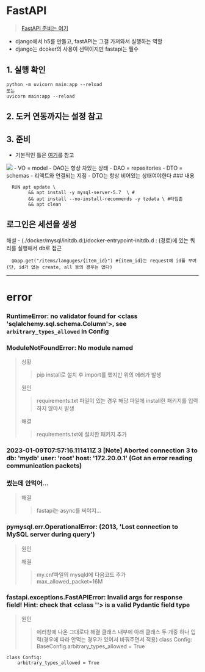 # FastAPI
>  <a href="https://github.com/Seongbae103/MSAServer/tree/main/fastApiProject">FastAPI 준비는 여기</a>
- django에서 h5를 만들고, fastAPI는 그걸 가져와서 실행하는 역할
- django는 dcoker의 사용이 선택이지만 fastapi는 필수
## 1. 실행 확인

    python -m uvicorn main:app --reload 
    또는 
    uvicorn main:app --reload

## 2. 도커 연동까지는 설정 참고

## 3. 준비
- 기본적인 틀은 <a href="https://github.com/Seongbae103/MSAServer/tree/main/fastApiProject">여기</a>를 참고<br>
<img src="C:\Users\AIA\Desktop\캡쳐\fastapi 기본 틀.PNG">
- VO = model
  - DAO는 항상 차있는 상태
- DAO = repasitories
- DTO = schemas
  - 리액트와 연결되는 지점
  - DTO는 항상 비어있는 상태여야한다
### 내용

      RUN apt update \
            && apt install -y mysql-server-5.7  \ #
            && apt install --no-install-recommends -y tzdata \ #타임존
            && apt clean



###
 로그인은 세션을 생성
---
해설
      - (./docker/mysql/initdb.d:)/docker-entrypoint-initdb.d : (경로)에 있는 쿼리를 실행해서 db로 접근

      
      @app.get("/items/languges/{item_id}") #{item_id}는 request에 id를 부여 (단, id가 없는 create, all 등의 경우는 없다)


---
# error
### RuntimeError: no validator found for <class 'sqlalchemy.sql.schema.Column'>, see `arbitrary_types_allowed` in Config
### ModuleNotFoundError: No module named 
> 상황
> > pip install로 설치 후 import를 했지만 위의 에러가 발생
> 
> 원인
> > requirements.txt 파일이 있는 경우 해당 파일에 install한 패키지를 입력하지 않아서 발생
> 
> 해결
> > requirements.txt에 설치한 패키지 추가

###  2023-01-09T07:57:16.111411Z 3 [Note] Aborted connection 3 to db: 'mydb' user: 'root' host: '172.20.0.1' (Got an error reading communication packets)

### 썼는데 안먹어...
> 해결
> > fastapi는 async를 써야지...

### pymysql.err.OperationalError: (2013, 'Lost connection to MySQL server during query')
> 원인
> > 
> 
> 해결
> > my.cnf파일의 mysqld에 다음코드 추가<br>
> > max_allowed_packet=16M

###  fastapi.exceptions.FastAPIError: Invalid args for response field! Hint: check that <class ''> is a valid Pydantic field type
> 원인 
> > 에러창에 나온 그대로다
> 해결
> 클래스 내부에 아래 클래스 두 개중 하나 입력(경우에 따라 안먹는 경우가 있어서 바꿔주면서 적용)
    class Config:
        BaseConfig.arbitrary_types_allowed = True

    class Config:
        arbitrary_types_allowed = True
